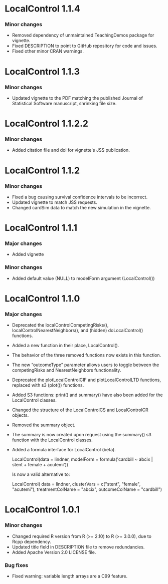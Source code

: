 LocalControl 1.1.4
================

### Minor changes
* Removed dependency of unmaintained TeachingDemos package for vignette.
* Fixed DESCRIPTION to point to GitHub repository for code and issues.
* Fixed other minor CRAN warnings.

LocalControl 1.1.3
================

### Minor changes
* Updated vignette to the PDF matching the published Journal of
Statistical Software manuscript, shrinking file size.


LocalControl 1.1.2.2
================

### Minor changes
* Added citation file and doi for vignette's JSS publication.

LocalControl 1.1.2
================

### Minor changes
* Fixed a bug causing survival confidence intervals to be incorrect.
* Updated vignette to match JSS requests.
* Changed cardSim data to match the new simulation in the vignette.

LocalControl 1.1.1
================

### Major changes
* Added vignette

### Minor changes
* Added default value (NULL) to modelForm argument (LocalControl())

LocalControl 1.1.0
================

### Major changes
* Deprecated the localControlCompetingRisks(), localControlNearestNeighbors(), and (hidden) doLocalControl() functions.
* Added a new function in their place, LocalControl().
*   The behavior of the three removed functions now exists in this function. 
*   The new “outcomeType” parameter allows users to toggle between the competingRisks and NearestNeighbors functionality.
* Deprecated the plotLocalControlCIF and plotLocalControlLTD functions, replaced with s3 (plot()) functions. 
* Added S3 functions: print() and summary() have also been added for the LocalControl classes.
* Changed the structure of the LocalControlCS and LocalControlCR objects.
* Removed the summary object. 
*   The summary is now created upon request using the summary() s3 function with the LocalControl classes. 
* Added a formula interface for LocalControl (beta).

     LocalControl(data = lindner, 
                  modelForm = formula('cardbill ~ abcix | stent + female + acutemi'))
     
     Is now a valid alternative to:
	
     LocalControl( data = lindner,
                   clusterVars = c("stent",  "female", "acutemi"),
                   treatmentColName = "abcix",
                   outcomeColName = "cardbill")




LocalControl 1.0.1
================

### Minor changes
* Changed required R version from R (>= 2.10) to R (>= 3.0.0), due to Rcpp dependency.
* Updated title field in DESCRIPTION file to remove redundancies.
* Added Apache Version 2.0 LICENSE file.

### Bug fixes
* Fixed warning: variable length arrays are a C99 feature.
